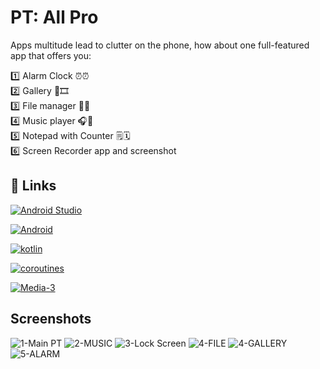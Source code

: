
# PT: All Pro

Apps multitude lead to clutter on the phone, how about one full-featured app that offers you:

1️⃣ Alarm Clock ⏰⏰  
2️⃣ Gallery 🌄🎞️  
3️⃣ File manager 📁📂  
4️⃣ Music player 🎧🎼  
5️⃣ Notepad with Counter 🗒️🗓️  
6️⃣ Screen Recorder app and screenshot

## 🔗 Links
[![Android Studio](https://img.shields.io/badge/Android%20Studio-3DDC84?style=flat-square&logo=Android%20Studio&logoColor=white)](https://developer.android.com/studio?gclid=EAIaIQobChMI1qTfxqPBgAMVloZoCR2AtArWEAAYASAAEgJ0IPD_BwE&gclsrc=aw.ds)

[![Android](https://img.shields.io/badge/Android-3DDC84?style=flat-square&logo=android&logoColor=white)](https://developer.android.com/)

[![kotlin](https://img.shields.io/badge/kotlin-1DA1F2?style=for-the-badge&logo=kotlin&logoColor=white)](https://kotlinlang.org/docs/)

[![coroutines](https://img.shields.io/badge/coroutines-f21d96?style=for-the-badge&logo=kotlin&logoColor=white)](https://kotlinlang.org/docs/coroutines-overview.html)

[![Media-3](https://img.shields.io/badge/Media%203-44A833?style=for-the-badge&logoColor=white)](https://developer.android.com/jetpack/androidx/releases/media3)

## Screenshots

![1-Main PT](https://github.com/OmAr-Kader/PT-All-Pro/assets/137582672/f7c1c4f8-bc78-4c63-88dd-2ec996982759)
![2-MUSIC](https://github.com/OmAr-Kader/PT-All-Pro/assets/137582672/2c46a12f-73d5-4552-9f49-d31f3509b337)
![3-Lock Screen](https://github.com/OmAr-Kader/PT-All-Pro/assets/137582672/f7bb2259-c428-478d-bcf8-2c80620badba)
![4-FILE](https://github.com/OmAr-Kader/PT-All-Pro/assets/137582672/59fd8510-ac70-460a-b806-f83a1430f9d8)
![4-GALLERY](https://github.com/OmAr-Kader/PT-All-Pro/assets/137582672/653c8110-500d-49ce-b5b7-50ca6d63c597)
![5-ALARM](https://github.com/OmAr-Kader/PT-All-Pro/assets/137582672/f133c203-5775-401e-a725-046a288552d4)

